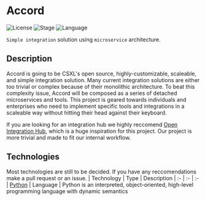 # Accord
 
![License](https://img.shields.io/github/license/CSXL/accord?style=flat-square)
![Stage](https://img.shields.io/badge/stage-planning-blue?style=flat-square)
![Language](https://img.shields.io/badge/language-python-informational?style=flat-square&logo=python)
 
`Simple integration` solution using `microservice` architecture.
 
## Description
 
Accord is going to be CSXL's open source, highly-customizable, scaleable, and simple integration solution. Many current integration solutions are either too trivial or complex because of their monolithic architecture. To beat this complexity issue, Accord will be composed as a series of detached microservices and tools. This project is geared towards individuals and enterprises who need to implement specific tools and integrations in a scaleable way without hitting their head against their keyboard.
 
If you are looking for an integration hub we highly reccomend [Open Integration Hub](https://github.com/openintegrationhub/openintegrationhub), which is a huge inspiration for this project. Our project is more trivial and made to fit our internal workflow.
 
## Technologies
 
Most technologies are still to be decided. If you have any reccomendations make a pull request or an issue.
| Technology | Type | Description | 
:- | :- | :-
| [Python](https://www.python.org/) | Language | Python is an interpreted, object-oriented, high-level programming language with dynamic semantics
